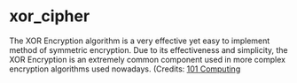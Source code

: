 # xor_cipher

The XOR Encryption algorithm is a very effective yet easy to implement method of symmetric encryption. Due to its effectiveness and simplicity, the XOR Encryption is an extremely common component used in more complex encryption algorithms used nowadays. (Credits:  <a href="https://www.101computing.net/xor-encryption-algorithm/">101 Computing</a>

